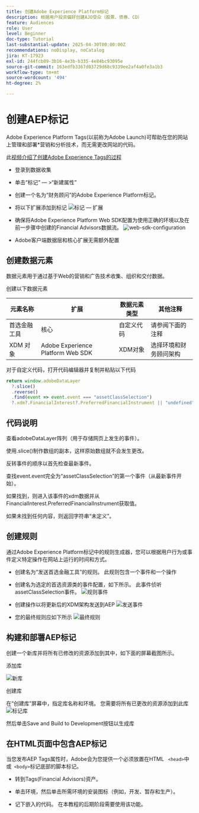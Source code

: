```yaml
---
title: 创建Adobe Experience Platform标记
description: 根据用户投资偏好创建AJO受众（股票、债券、CD）
feature: Audiences
role: User
level: Beginner
doc-type: Tutorial
last-substantial-update: 2025-04-30T00:00:00Z
recommendations: noDisplay, noCatalog
jira: KT-17923
exl-id: 244fcb09-3b16-4e3b-b335-4e84bc93095e
source-git-commit: 163edfb3367d03729d68c9339ee2af4a0fe3a1b3
workflow-type: tm+mt
source-wordcount: '494'
ht-degree: 2%

---
```


# 创建AEP标记

Adobe Experience Platform Tags(以前称为Adobe Launch)可帮助在您的网站上管理和部署*营销和分析技术，而无需更改网站的代码。

此[视频介绍了创建Adobe Experience Tags的过程](https://experienceleague.adobe.com/zh-hans/playlists/experience-platform-get-started-with-tags)

* 登录到数据收集
* 单击“标记” — >“新建属性”
* 创建一个名为“财务顾问”的Adobe Experience Platform标记。

* 将以下扩展添加到标记
  ![标记 — 扩展](assets/tags-extensions.png)

* 确保将Adobe Experience Platform Web SDK配置为使用正确的环境以及在前一步骤中创建的Financial Advisors数据流。
  ![web-sdk-configuration](assets/web-sdk-configuration.png)

* Adobe客户端数据层和核心扩展无需额外配置

## 创建数据元素

数据元素用于通过基于Web的营销和广告技术收集、组织和交付数据。

创建以下数据元素

| 元素名称 | 扩展 | 数据元素类型 | 其他注释 |
|------------------------------|-----------------------------------|-------------------|------------------------------------------------------------------------------------------------------------------------------------------------------------------|
| 首选金融工具 | 核心 | 自定义代码 | 请参阅下面的注释 |
| XDM 对象 | Adobe Experience Platform Web SDK | XDM对象 | 选择环境和财务顾问架构 |


对于自定义代码，打开代码编辑器并复制并粘贴以下代码

```javascript
return window.adobeDataLayer
  ?.slice()
  .reverse()
  .find(event => event.event === "assetClassSelection")
  ?.xdm?.FinancialInterest?.PreferredFinancialInstrument || "undefined";
```

## 代码说明

查看adobeDataLayer阵列（用于存储网页上发生的事件）。

使用.slice()制作数组的副本，这样原始数组就不会发生更改。

反转事件的顺序以首先检查最新事件。

查找event.event完全为“assetClassSelection”的第一个事件（从最新事件开始）。

如果找到，则进入该事件的xdm数据并从FinancialInterest.PreferredFinancialInstrument获取值。

如果未找到任何内容，则返回字符串“未定义”。



## 创建规则

通过Adobe Experience Platform标记中的规则生成器，您可以根据用户行为或事件定义特定操作在网站上运行的时间和方式。

* 创建名为“发送首选金融工具”的规则。 此规则包含一个事件和一个操作


* 创建名为选定的首选资源类的事件配置，如下所示。 此事件侦听assetClassSelection事件。
  ![规则事件](assets/rule-event.png)


* 创建操作以将更新后的XDM架构发送到AEP
  ![发送事件](assets/rule-send-event.png)

* 您的最终规则应如下所示
  ![最终规则](assets/final-rule.png)

## 构建和部署AEP标记


创建一个新库并将所有已修改的资源添加到其中，如下面的屏幕截图所示。

添加库

![新库](assets/tag-add-library.png)

创建库

在“创建库”屏幕中，指定库名称和环境。
您需要将所有已更改的资源添加到此库
![标记库](assets/tag-build-library.png)

然后单击Save and Build to Development按钮以生成库

## 在HTML页面中包含AEP标记

当您发布AEP Tags属性时，Adobe会为您提供一个必须放置在HTML ``` <head>```中或``` <body>```标记底部的脚本标记。

* 转到Tags(Financial Advisors)资产。

* 单击环境，然后单击所需环境的安装图标（例如，开发、暂存和生产）。

* 记下嵌入的代码。 在本教程的后期阶段需要使用该功能。
